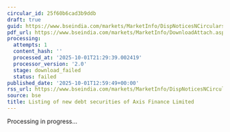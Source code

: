 ```yaml
---
circular_id: 25f60b6cad3b9ddb
draft: true
guid: https://www.bseindia.com/markets/MarketInfo/DispNoticesNCirculars.aspx?Noticeid={8951775C-2832-4CDD-B62E-FB259944A88D}&noticeno=20251001-53&dt=10/01/2025&icount=53&totcount=83&flag=0
pdf_url: https://www.bseindia.com/markets/MarketInfo/DownloadAttach.aspx?id=20251001-53&attachedId=
processing:
  attempts: 1
  content_hash: ''
  processed_at: '2025-10-01T21:29:39.002419'
  processor_version: '2.0'
  stage: download_failed
  status: failed
published_date: '2025-10-01T12:59:49+00:00'
rss_url: https://www.bseindia.com/markets/MarketInfo/DispNoticesNCirculars.aspx?Noticeid={8951775C-2832-4CDD-B62E-FB259944A88D}&noticeno=20251001-53&dt=10/01/2025&icount=53&totcount=83&flag=0
source: bse
title: Listing of new debt securities of Axis Finance Limited
---
```


Processing in progress...